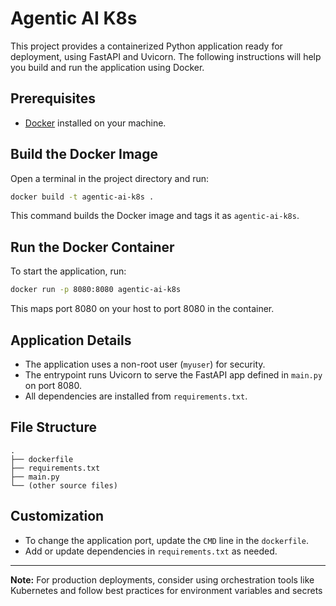 # Agentic AI K8s

This project provides a containerized Python application ready for deployment, using FastAPI and Uvicorn. The following instructions will help you build and run the application using Docker.

## Prerequisites

- [Docker](https://www.docker.com/products/docker-desktop) installed on your machine.

## Build the Docker Image

Open a terminal in the project directory and run:

```sh
docker build -t agentic-ai-k8s .
```

This command builds the Docker image and tags it as `agentic-ai-k8s`.

## Run the Docker Container

To start the application, run:

```sh
docker run -p 8080:8080 agentic-ai-k8s
```

This maps port 8080 on your host to port 8080 in the container.

## Application Details

- The application uses a non-root user (`myuser`) for security.
- The entrypoint runs Uvicorn to serve the FastAPI app defined in `main.py` on port 8080.
- All dependencies are installed from `requirements.txt`.

## File Structure

```
.
├── dockerfile
├── requirements.txt
├── main.py
└── (other source files)
```

## Customization

- To change the application port, update the `CMD` line in the `dockerfile`.
- Add or update dependencies in `requirements.txt` as needed.

---

**Note:** For production deployments, consider using orchestration tools like Kubernetes and follow best practices for environment variables and secrets
